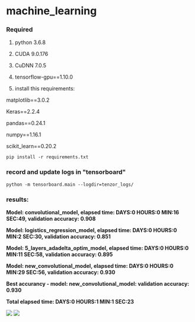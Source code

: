 # machine_learning

### Required

1. python 3.6.8

2. CUDA 9.0.176

3. CuDNN 7.0.5

4. tensorflow-gpu==1.10.0

5. install this requirements:

matplotlib==3.0.2

Keras==2.2.4

pandas==0.24.1

numpy==1.16.1

scikit_learn==0.20.2

```
pip install -r requirements.txt
```

### record and update logs in "tensorboard"
```
python -m tensorboard.main --logdir=tenzor_logs/
```

### results:

**Model: convolutional_model, elapsed time: DAYS:0 HOURS:0 MIN:16 SEC:49, validation accuracy: 0.908**

**Model: logistics_regression_model, elapsed time: DAYS:0 HOURS:0 MIN:2 SEC:30, validation accuracy: 0.851**

**Model: 5_layers_adadelta_optim_model, elapsed time: DAYS:0 HOURS:0 MIN:11 SEC:58, validation accuracy: 0.895**

**Model: new_convolutional_model, elapsed time: DAYS:0 HOURS:0 MIN:29 SEC:56, validation accuracy: 0.930**

**Best accurancy - model: new_convolutional_model: validation accuracy: 0.930**

**Total elapsed time: DAYS:0 HOURS:1 MIN:1 SEC:23**

![](https://www.radikal.kz/images/2019/02/16/acc.png)
![](https://www.radikal.kz/images/2019/02/16/loss.png)
